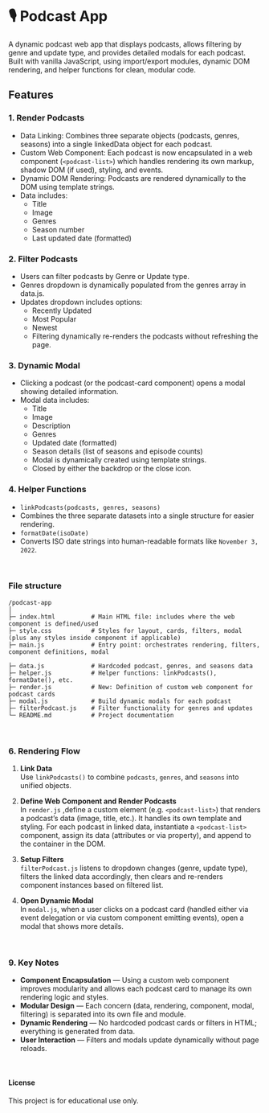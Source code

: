 # 🎙️ Podcast App

A dynamic podcast web app that displays podcasts, allows filtering by genre and update type, and provides detailed modals for each podcast. Built with vanilla JavaScript, using import/export modules, dynamic DOM rendering, and helper functions for clean, modular code. 

## Features  

### 1. Render Podcasts
- Data Linking: Combines three separate objects (podcasts, genres, seasons) into a single linkedData object for each podcast.
- Custom Web Component: Each podcast is now encapsulated in a web component (`<podcast-list>`) which handles rendering its own markup, shadow DOM (if used), styling, and events.  
- Dynamic DOM Rendering: Podcasts are rendered dynamically to the DOM using template strings.
- Data includes:
    - Title
    - Image
    - Genres
    - Season number
    - Last updated date (formatted)

### 2. Filter Podcasts
- Users can filter podcasts by Genre or Update type.
- Genres dropdown is dynamically populated from the genres array in data.js.
- Updates dropdown includes options:
    - Recently Updated
    - Most Popular
    - Newest
    - Filtering dynamically re-renders the podcasts without refreshing the page.

### 3. Dynamic Modal
- Clicking a podcast (or the podcast-card component) opens a modal showing detailed information.
- Modal data includes:
    - Title
    - Image
    - Description
    - Genres
    - Updated date (formatted)
    - Season details (list of seasons and episode counts)
    - Modal is dynamically created using template strings.
    - Closed by either the backdrop or the close icon.

### 4. Helper Functions
- ``linkPodcasts(podcasts, genres, seasons)``
- Combines the three separate datasets into a single structure for easier rendering.
- ``formatDate(isoDate)``
- Converts ISO date strings into human-readable formats like ``November 3, 2022``.

<br/>

###  File structure
```
/podcast-app
│
├─ index.html          # Main HTML file: includes where the web component is defined/used
├─ style.css           # Styles for layout, cards, filters, modal (plus any styles inside component if applicable)
├─ main.js             # Entry point: orchestrates rendering, filters, component definitions, modal

├─ data.js             # Hardcoded podcast, genres, and seasons data
├─ helper.js           # Helper functions: linkPodcasts(), formatDate(), etc.
├─ render.js           # New: Definition of custom web component for podcast cards
├─ modal.js            # Build dynamic modals for each podcast
├─ filterPodcast.js    # Filter functionality for genres and updates
└─ README.md           # Project documentation
```

<br/>

### 6. Rendering Flow

1. **Link Data**  
   Use `linkPodcasts()` to combine `podcasts`, `genres`, and `seasons` into unified objects.

2. **Define Web Component and Render Podcasts**  
   In `render.js` ,define a custom element (e.g. `<podcast-list>`) that renders a podcast’s data (image, title, etc.). It handles its own template and styling. For each podcast in linked data, instantiate a `<podcast-list>` component, assign its data (attributes or via property), and append to the container in the DOM.

3. **Setup Filters**  
   `filterPodcast.js` listens to dropdown changes (genre, update type), filters the linked data accordingly, then clears and re-renders component instances based on filtered list.

4. **Open Dynamic Modal**  
   In `modal.js`, when a user clicks on a podcast card (handled either via event delegation or via custom component emitting events), open a modal that shows more details.

<br>

### 9. Key Notes
- **Component Encapsulation** — Using a custom web component improves modularity and allows each podcast card to manage its own rendering logic and styles.  
- **Modular Design** — Each concern (data, rendering, component, modal, filtering) is separated into its own file and module.  
- **Dynamic Rendering** — No hardcoded podcast cards or filters in HTML; everything is generated from data.  
- **User Interaction** — Filters and modals update dynamically without page reloads.

<br>

#### License
This project is for educational use only.